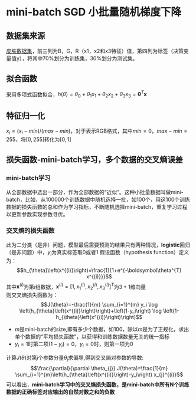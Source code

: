 # mini-batch SGD 小批量随机梯度下降

## 数据集来源

[皮肤数据集](http://archive.ics.uci.edu/ml/datasets/Skin+Segmentation)，前三列为B，G，R（x1，x2和x3特征）值，第四列为标签（决策变量值y），将其中70%划分为训练集，30%划分为测试集。
## 拟合函数
采用多项式函数拟合，$h(\theta)=\theta_0+\theta_1x_1+\theta_2x_2+\theta_3x_3=\boldsymbol\theta^T\boldsymbol x$
## 特征归一化
$x_i=(x_i-min)/(max-min)$，对于表示RGB格式，其中$min=0$，$max-min=255$，将$[0,255]$转化为$[0,1]$
## 损失函数-mini-batch学习，多个数据的交叉熵误差
### mini-batch学习
从全部数据中选出一部分，作为全部数据的“近似”。这种小批量数据叫做mini-batch，比如，从100000个训练数据中随机选择一批，如100个，用这100个训练数据的损失函数的总和作为学习指标，不断随机选择mini-batch，重复学习过程以更新参数实现参数寻优。
### 交叉熵的损失函数
此为二分类（是非）问题，模型最后需要预测的结果只有两种情况，**logistic**回归（是非问题）中，$y_i$为真实标签取0或者1
假设函数（hypothesis function）定义为：
$$h_{\theta}\left(x^{(i)}\right)=\frac{1}{1+e^{-\boldsymbol\theta^{T} x^{(i)}}}$$
其中$\boldsymbol x^{(i)}$为第$i$组数据，$\boldsymbol x^{(i)}=[1,x_1^{(i)},x_2^{(i)},x_3^{(i)}]^T$为$3+1$维向量  
则交叉熵损失函数为：
$$J(\theta)=-\frac{1}{m} \sum_{i=1}^{m} y_i \log \left(h_{\theta}\left(x^{(i)}\right)\right)+\left(1-y_i\right) \log \left(1-h_{\theta}\left(x^{(i)}\right)\right)$$
- $m$是mini-batch的size,即有多少个数据，如$100$，除以$m$是为了正规化，求出单个数据的“平均损失函数”，以获得和训练数据数量无关的统一指标
- $y_i=1$时第二项$\left(1-y_i\right)=0$，$y_i=0$时，则第一项为0  

计算$J(\theta)$对第$j$个参数分量$\theta_j$求偏导,得到交叉熵对参数的导数:
$$\frac{\partial}{\partial \theta_{j}} J(\theta)=\frac{1}{m} \sum_{i=1}^{m}\left(h_{\theta}\left(x^{(i)}\right)-y_i\right) x_{j}^{(i)}$$
可以看出，**mini-batch学习中的交叉熵损失函数，是mini-batch中所有N个训练数据的正确标签对应输出的自然对数之和的负数**